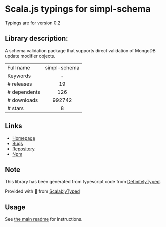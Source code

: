 
# Scala.js typings for simpl-schema

Typings are for version 0.2

## Library description:
A schema validation package that supports direct validation of MongoDB update modifier objects.

|                    |                 |
| ------------------ | :-------------: |
| Full name          | simpl-schema |
| Keywords           | - |
| # releases         | 19 |
| # dependents       | 126 |
| # downloads        | 992742 |
| # stars            | 8 |

## Links
- [Homepage](https://github.com/aldeed/simpl-schema)
- [Bugs](https://github.com/aldeed/simpl-schema/issues)
- [Repository](https://github.com/aldeed/simpl-schema)
- [Npm](https://www.npmjs.com/package/simpl-schema)
    


## Note
This library has been generated from typescript code from [DefinitelyTyped](https://definitelytyped.org).

Provided with :purple_heart: from [ScalablyTyped](https://github.com/oyvindberg/ScalablyTyped)

## Usage
See [the main readme](../../readme.md) for instructions.



